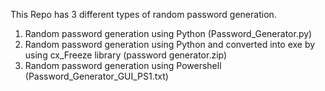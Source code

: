 This Repo has 3 different types of random password generation.
1. Random password generation using Python (Password_Generator.py)
2. Random password generation using Python and converted into exe by using cx_Freeze library  (password generator.zip)
3. Random password generation using Powershell (Password_Generator_GUI_PS1.txt)
